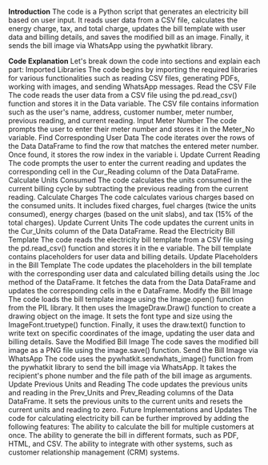 **Introduction**
The code is a Python script that generates an electricity bill based on user input. It reads user data from a CSV file, calculates the energy charge, tax, and total charge, updates the bill template with user data and billing details, and saves the modified bill as an image. Finally, it sends the bill image via WhatsApp using the pywhatkit library.

**Code Explanation**
Let's break down the code into sections and explain each part:
Imported Libraries
The code begins by importing the required libraries for various functionalities such as reading CSV files, generating PDFs, working with images, and sending WhatsApp messages.
Read the CSV File
The code reads the user data from a CSV file using the pd.read_csv() function and stores it in the Data variable. The CSV file contains information such as the user's name, address, customer number, meter number, previous reading, and current reading.
Input Meter Number
The code prompts the user to enter their meter number and stores it in the Meter_No variable.
Find Corresponding User Data
The code iterates over the rows of the Data DataFrame to find the row that matches the entered meter number. Once found, it stores the row index in the variable i.
Update Current Reading
The code prompts the user to enter the current reading and updates the corresponding cell in the Cur_Reading column of the Data DataFrame.
Calculate Units Consumed
The code calculates the units consumed in the current billing cycle by subtracting the previous reading from the current reading.
Calculate Charges
The code calculates various charges based on the consumed units. It includes fixed charges, fuel charges (twice the units consumed), energy charges (based on the unit slabs), and tax (15% of the total charges).
Update Current Units
The code updates the current units in the Cur_Units column of the Data DataFrame.
Read the Electricity Bill Template
The code reads the electricity bill template from a CSV file using the pd.read_csv() function and stores it in the e variable. The bill template contains placeholders for user data and billing details.
Update Placeholders in the Bill Template
The code updates the placeholders in the bill template with the corresponding user data and calculated billing details using the .loc method of the DataFrame. It fetches the data from the Data DataFrame and updates the corresponding cells in the e DataFrame.
Modify the Bill Image
The code loads the bill template image using the Image.open() function from the PIL library. It then uses the ImageDraw.Draw() function to create a drawing object on the image. It sets the font type and size using the ImageFont.truetype() function. Finally, it uses the draw.text() function to write text on specific coordinates of the image, updating the user data and billing details.
Save the Modified Bill Image
The code saves the modified bill image as a PNG file using the image.save() function.
Send the Bill Image via WhatsApp
The code uses the pywhatkit.sendwhats_image() function from the pywhatkit library to send the bill image via WhatsApp. It takes the recipient's phone number and the file path of the bill image as arguments.
Update Previous Units and Reading
The code updates the previous units and reading in the Prev_Units and Prev_Reading columns of the Data DataFrame. It sets the previous units to the current units and resets the current units and reading to zero.
Future Implementations and Updates
The code for calculating electricity bill can be further improved by adding the following features:
 The ability to calculate the bill for multiple customers at once.
The ability to generate the bill in different formats, such as PDF, HTML, and CSV.
The ability to integrate with other systems, such as customer relationship management (CRM) systems.

